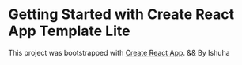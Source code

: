 # Getting Started with Create React App Template Lite

This project was bootstrapped with [Create React App](https://github.com/facebook/create-react-app). && By Ishuha